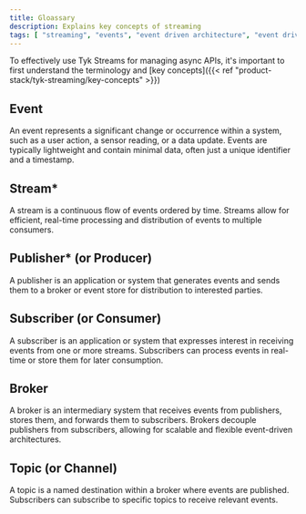 ```yaml
---
title: Gloassary
description: Explains key concepts of streaming
tags: [ "streaming", "events", "event driven architecture", "event driven architectures", "kafka" ]
---
```


<!-- The glossary could either be integrated with key concepts or in a separate page.

Should we explain the following terms here also:

- synchronous
- asynchronous
- event driven architecture (EDA) -->

To effectively use Tyk Streams for managing async APIs, it's important to first understand the terminology and [key concepts]({{< ref "product-stack/tyk-streaming/key-concepts" >}})

## Event

An event represents a significant change or occurrence within a system, such as a user action, a sensor reading, or a data update. Events are typically lightweight and contain minimal data, often just a unique identifier and a timestamp.

## Stream*

A stream is a continuous flow of events ordered by time. Streams allow for efficient, real-time processing and distribution of events to multiple consumers.

## Publisher* (or Producer)

A publisher is an application or system that generates events and sends them to a broker or event store for distribution to interested parties.

## Subscriber (or Consumer)

A subscriber is an application or system that expresses interest in receiving events from one or more streams. Subscribers can process events in real-time or store them for later consumption.

## Broker

A broker is an intermediary system that receives events from publishers, stores them, and forwards them to subscribers. Brokers decouple publishers from subscribers, allowing for scalable and flexible event-driven architectures.

## Topic (or Channel)

A topic is a named destination within a broker where events are published. Subscribers can subscribe to specific topics to receive relevant events.